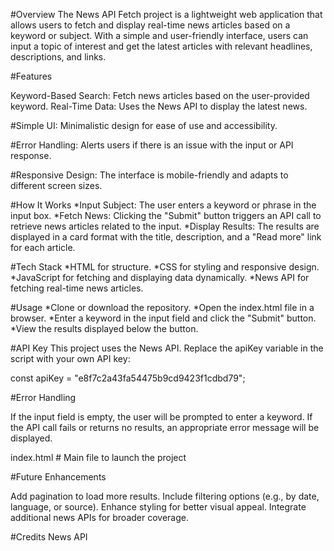 #Overview
The News API Fetch project is a lightweight web application that allows users to fetch and display real-time news articles based on a keyword or subject.
With a simple and user-friendly interface, users can input a topic of interest and get the latest articles with relevant headlines, descriptions, and links.

#Features

Keyword-Based Search: Fetch news articles based on the user-provided keyword.
Real-Time Data: Uses the News API to display the latest news.

#Simple UI: Minimalistic design for ease of use and accessibility.

#Error Handling: Alerts users if there is an issue with the input or API response.

#Responsive Design: The interface is mobile-friendly and adapts to different screen sizes.

#How It Works
*Input Subject: The user enters a keyword or phrase in the input box.
*Fetch News: Clicking the "Submit" button triggers an API call to retrieve news articles related to the input.
*Display Results: The results are displayed in a card format with the title, description, and a "Read more" link for each article.

#Tech Stack
*HTML for structure.
*CSS for styling and responsive design.
*JavaScript for fetching and displaying data dynamically.
*News API for fetching real-time news articles.

#Usage
*Clone or download the repository.
*Open the index.html file in a browser.
*Enter a keyword in the input field and click the "Submit" button.
*View the results displayed below the button.

#API Key
This project uses the News API. Replace the apiKey variable in the script with your own API key:

const apiKey = "e8f7c2a43fa54475b9cd9423f1cdbd79";

#Error Handling

If the input field is empty, the user will be prompted to enter a keyword.
If the API call fails or returns no results, an appropriate error message will be displayed.

index.html   # Main file to launch the project

#Future Enhancements

Add pagination to load more results.
Include filtering options (e.g., by date, language, or source).
Enhance styling for better visual appeal.
Integrate additional news APIs for broader coverage.

#Credits
News API









